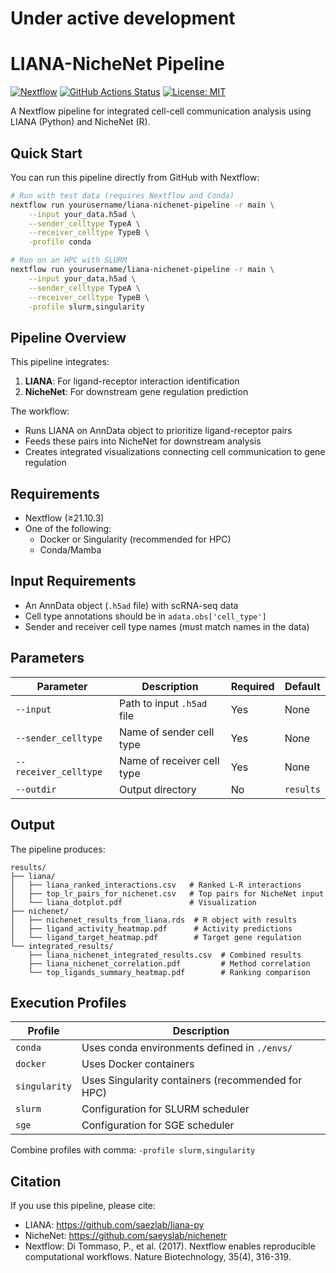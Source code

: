 # Under active development

# LIANA-NicheNet Pipeline

[![Nextflow](https://img.shields.io/badge/nextflow-%E2%89%A521.10.3-brightgreen.svg)](https://www.nextflow.io/)
[![GitHub Actions Status](https://github.com/vishaloza/ccc-pipeline/actions/workflows/tests.yml/badge.svg)](https://github.com/vishaloza/ccc-pipeline/actions)
[![License: MIT](https://img.shields.io/badge/License-MIT-yellow.svg)](https://opensource.org/licenses/MIT)

A Nextflow pipeline for integrated cell-cell communication analysis using LIANA (Python) and NicheNet (R).

## Quick Start

You can run this pipeline directly from GitHub with Nextflow:

```bash
# Run with test data (requires Nextflow and Conda)
nextflow run yourusername/liana-nichenet-pipeline -r main \
    --input your_data.h5ad \
    --sender_celltype TypeA \
    --receiver_celltype TypeB \
    -profile conda

# Run on an HPC with SLURM
nextflow run yourusername/liana-nichenet-pipeline -r main \
    --input your_data.h5ad \
    --sender_celltype TypeA \
    --receiver_celltype TypeB \
    -profile slurm,singularity
```

## Pipeline Overview

This pipeline integrates:

1. **LIANA**: For ligand-receptor interaction identification
2. **NicheNet**: For downstream gene regulation prediction

The workflow:
- Runs LIANA on AnnData object to prioritize ligand-receptor pairs
- Feeds these pairs into NicheNet for downstream analysis
- Creates integrated visualizations connecting cell communication to gene regulation

## Requirements

- Nextflow (≥21.10.3)
- One of the following:
  - Docker or Singularity (recommended for HPC)
  - Conda/Mamba

## Input Requirements

- An AnnData object (`.h5ad` file) with scRNA-seq data
- Cell type annotations should be in `adata.obs['cell_type']`
- Sender and receiver cell type names (must match names in the data)

## Parameters

| Parameter | Description | Required | Default |
|-----------|-------------|----------|---------|
| `--input` | Path to input `.h5ad` file | Yes | None |
| `--sender_celltype` | Name of sender cell type | Yes | None |
| `--receiver_celltype` | Name of receiver cell type | Yes | None |
| `--outdir` | Output directory | No | `results` |

## Output

The pipeline produces:

```
results/
├── liana/
│   ├── liana_ranked_interactions.csv   # Ranked L-R interactions
│   ├── top_lr_pairs_for_nichenet.csv   # Top pairs for NicheNet input
│   └── liana_dotplot.pdf               # Visualization
├── nichenet/
│   ├── nichenet_results_from_liana.rds  # R object with results
│   ├── ligand_activity_heatmap.pdf      # Activity predictions 
│   └── ligand_target_heatmap.pdf        # Target gene regulation
└── integrated_results/
    ├── liana_nichenet_integrated_results.csv  # Combined results
    ├── liana_nichenet_correlation.pdf         # Method correlation
    └── top_ligands_summary_heatmap.pdf        # Ranking comparison
```

## Execution Profiles

| Profile | Description |
|---------|-------------|
| `conda` | Uses conda environments defined in `./envs/` |
| `docker` | Uses Docker containers |
| `singularity` | Uses Singularity containers (recommended for HPC) |
| `slurm` | Configuration for SLURM scheduler |
| `sge` | Configuration for SGE scheduler |

Combine profiles with comma: `-profile slurm,singularity`

## Citation

If you use this pipeline, please cite:

- LIANA: https://github.com/saezlab/liana-py
- NicheNet: https://github.com/saeyslab/nichenetr
- Nextflow: Di Tommaso, P., et al. (2017). Nextflow enables reproducible computational workflows. Nature Biotechnology, 35(4), 316-319.
